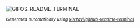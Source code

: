 
<div align="justify">
<picture>
    <source media="(prefers-color-scheme: dark)" srcset="https://i.ibb.co/6cdLhZYr/output-gif.gif">
    <source media="(prefers-color-scheme: light)" srcset="https://i.ibb.co/6cdLhZYr/output-gif.gif">
    <img alt="GIFOS_README_TERMINAL" src="https://i.ibb.co/6cdLhZYr/output-gif.gif">
</picture>

<sub><i>Generated automatically using [x0rzavi/github-readme-terminal](https://github.com/x0rzavi/github-readme-terminal)</i></sub>

</div>
    